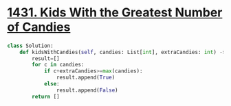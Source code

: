 # [1431. Kids With the Greatest Number of Candies](https://leetcode.com/problems/kids-with-the-greatest-number-of-candies)

####
```python
class Solution:
    def kidsWithCandies(self, candies: List[int], extraCandies: int) -> List[bool]:
        result=[]
        for c in candies:
            if c+extraCandies>=max(candies):
                result.append(True)
            else:
                result.append(False)
        return []
```